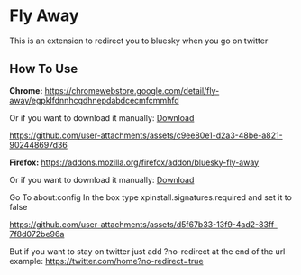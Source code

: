 
# Fly Away

This is an extension to redirect you to bluesky when you go on twitter

## How To Use
**Chrome:** https://chromewebstore.google.com/detail/fly-away/egpklfdnnhcgdhnepdabdcecmfcmmhfd

Or if you want to download it manually: [Download](https://github.com/MidnightWolf420/Fly-Away/releases/tag/chrome)

https://github.com/user-attachments/assets/c9ee80e1-d2a3-48be-a821-902448697d36

**Firefox:** https://addons.mozilla.org/firefox/addon/bluesky-fly-away

Or if you want to download it manually: [Download](https://github.com/MidnightWolf420/Fly-Away/releases/tag/firefox) 

Go To about:config
In the box type xpinstall.signatures.required and set it to false

https://github.com/user-attachments/assets/d5f67b33-13f9-4ad2-83ff-7f8d072be96a





But if you want to stay on twitter just add ?no-redirect at the end of the url example: https://twitter.com/home?no-redirect=true
